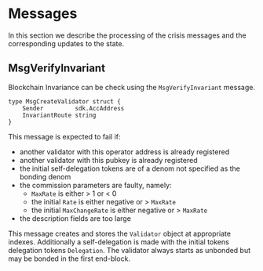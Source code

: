 # Messages

In this section we describe the processing of the crisis messages and the
corresponding updates to the state. 

## MsgVerifyInvariant

Blockchain Invariance can be check using the `MsgVerifyInvariant` message. 

```golang
type MsgCreateValidator struct {
	Sender         sdk.AccAddress 
	InvariantRoute string
}
```

This message is expected to fail if: 

 - another validator with this operator address is already registered
 - another validator with this pubkey is already registered
 - the initial self-delegation tokens are of a denom not specified as the
   bonding denom 
 - the commission parameters are faulty, namely:
   - `MaxRate` is either > 1 or < 0 
   - the initial `Rate` is either negative or > `MaxRate`
   - the initial `MaxChangeRate` is either negative or > `MaxRate`
 - the description fields are too large
 
This message creates and stores the `Validator` object at appropriate indexes.
Additionally a self-delegation is made with the initial tokens delegation
tokens `Delegation`. The validator always starts as unbonded but may be bonded
in the first end-block. 


